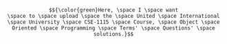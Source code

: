 <code>

$${\color{green}Here, \space I \space want \space to \space upload \space the \space United \space International \space University \space CSE-1115 \space Course, \space Object \space Oriented \space Programming \space Terms' \space Questions' \space solutions.}$$

</code>
